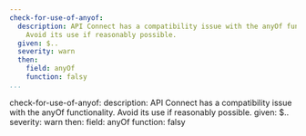 ```yaml
---
check-for-use-of-anyof:
  description: API Connect has a compatibility issue with the anyOf functionality.
    Avoid its use if reasonably possible.
  given: $..
  severity: warn
  then:
    field: anyOf
    function: falsy
...
```

check-for-use-of-anyof:
  description: API Connect has a compatibility issue with the anyOf functionality.
    Avoid its use if reasonably possible.
  given: $..
  severity: warn
  then:
    field: anyOf
    function: falsy
